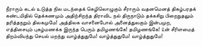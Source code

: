 
நீராரும் கடல் உடுத்த நில மடந்தைக் கெழிலொழுகும் சீராரும் வதனமெனத் திகழ்பரதக் கண்டமிதில் தெக்கணமும் அதிற்சிறந்த திராவிட நல் திருநாடும் தக்கசிறு பிறைநுதலும் தரித்தநறும் திலகமுமே! அத்திலக வாசனைபோல் அனைத்துலகும் இன்பமுற, எத்திசையும் புகழ்மணக்க இருந்த பெரும் தமிழணங்கே! தமிழணங்கே! ௨ன் சீரிளமைத் திறம்வியந்து செயல் மறந்து வாழ்த்துதுமே! வாழ்த்துதுமே! வாழ்த்துதுமே!﻿
